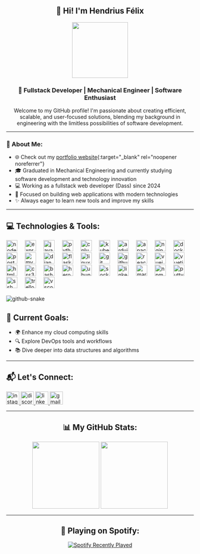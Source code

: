 <h2 align="center">👋 Hi! I'm Hendrius Félix</h2>
<p align="center">
   <img src="https://media.giphy.com/media/QZkpIdieotn3i/giphy.gif" width="150">
</p>

<h3 align="center">🎯 Fullstack Developer | Mechanical Engineer | Software Enthusiast</h3>

<p align="center">Welcome to my GitHub profile! I'm passionate about creating efficient, scalable, and user-focused solutions, blending my background in engineering with the limitless possibilities of software development.</p>

---

### 🌟 About Me:

- 🌐 Check out my [portfolio website](https://hendriusfelix.com.br/){:target="_blank" rel="noopener noreferrer"}
- 🎓 Graduated in Mechanical Engineering and currently studying software development and technology innovation
- 💻 Working as a fullstack web developer (Dass) since 2024
- 🚀 Focused on building web applications with modern technologies
- ✨ Always eager to learn new tools and improve my skills

---

<h2 align="left">💻 Technologies & Tools:</h2>
<!--
<p align="left">
  <img src="https://skillicons.dev/icons?i=nodejs,express,js,ts,python,cpp,arduino,django,flask,react,vue,html,css,nginx,docker,kubernetes,postgres,mysql,linux,bash,git,github,vscode,heroku,markdown" />
</p>
-->
<div align="left">
  <img src="https://cdn.jsdelivr.net/gh/devicons/devicon/icons/nodejs/nodejs-original.svg" height="30" alt="nodejs logo"  />
  <img width="12" />
  <img src="https://cdn.jsdelivr.net/gh/devicons/devicon/icons/express/express-original.svg" height="30" alt="express logo"  />
  <img width="12" />
  <img src="https://cdn.jsdelivr.net/gh/devicons/devicon/icons/javascript/javascript-original.svg" height="30" alt="javascript logo"  />
  <img width="12" />
  <img src="https://cdn.jsdelivr.net/gh/devicons/devicon/icons/python/python-original.svg" height="30" alt="python logo"  />
  <img width="12" />
  <img src="https://cdn.jsdelivr.net/gh/devicons/devicon/icons/cplusplus/cplusplus-original.svg" height="30" alt="cplusplus logo"  />
  <img width="12" />
  <img src="https://cdn.jsdelivr.net/gh/devicons/devicon/icons/kubernetes/kubernetes-plain.svg" height="30" alt="kubernetes logo"  />
  <img width="12" />
  <img src="https://cdn.jsdelivr.net/gh/devicons/devicon/icons/arduino/arduino-original.svg" height="30" alt="arduino logo"  />
  <img width="12" />
  <img src="https://cdn.jsdelivr.net/gh/devicons/devicon/icons/apache/apache-original.svg" height="30" alt="apache logo"  />
  <img width="12" />
  <img src="https://cdn.jsdelivr.net/gh/devicons/devicon/icons/nginx/nginx-original.svg" height="30" alt="nginx logo"  />
  <img width="12" />
  <img src="https://cdn.jsdelivr.net/gh/devicons/devicon/icons/docker/docker-original.svg" height="30" alt="docker logo"  />
  <img width="12" />
  <img src="https://cdn.jsdelivr.net/gh/devicons/devicon/icons/postgresql/postgresql-original.svg" height="30" alt="postgresql logo"  />
  <img width="12" />
  <img src="https://cdn.jsdelivr.net/gh/devicons/devicon/icons/mysql/mysql-original.svg" height="30" alt="mysql logo"  />
  <img width="12" />
  <img src="https://cdn.jsdelivr.net/gh/devicons/devicon/icons/django/django-plain.svg" height="30" alt="django logo"  />
  <img width="12" />
  <img src="https://cdn.jsdelivr.net/gh/devicons/devicon/icons/flask/flask-original.svg" height="30" alt="flask logo"  />
  <img width="12" />
  <img src="https://cdn.jsdelivr.net/gh/devicons/devicon/icons/linux/linux-original.svg" height="30" alt="linux logo"  />
  <img width="12" />
  <img src="https://cdn.jsdelivr.net/gh/devicons/devicon/icons/git/git-original.svg" height="30" alt="git logo"  />
  <img width="12" />
  <img src="https://cdn.jsdelivr.net/gh/devicons/devicon/icons/github/github-original.svg" height="30" alt="github logo"  />
  <img width="12" />
  <img src="https://cdn.jsdelivr.net/gh/devicons/devicon/icons/react/react-original.svg" height="30" alt="react logo"  />
  <img width="12" />
  <img src="https://cdn.jsdelivr.net/gh/devicons/devicon/icons/vuejs/vuejs-original.svg" height="30" alt="vuejs logo"  />
  <img width="12" />
  <img src="https://cdn.jsdelivr.net/gh/devicons/devicon/icons/vuetify/vuetify-original.svg" height="30" alt="vuetify logo"  />
  <img width="12" />
  <img src="https://cdn.jsdelivr.net/gh/devicons/devicon/icons/html5/html5-original.svg" height="30" alt="html5 logo"  />
  <img width="12" />
  <img src="https://cdn.jsdelivr.net/gh/devicons/devicon/icons/css3/css3-original.svg" height="30" alt="css3 logo"  />
  <img width="12" />
  <img src="https://cdn.jsdelivr.net/gh/devicons/devicon/icons/bash/bash-original.svg" height="30" alt="bash logo"  />
  <img width="12" />
  <img src="https://cdn.jsdelivr.net/gh/devicons/devicon/icons/heroku/heroku-original.svg" height="30" alt="heroku logo"  />
  <img width="12" />
  <img src="https://cdn.jsdelivr.net/gh/devicons/devicon/icons/ubuntu/ubuntu-plain.svg" height="30" alt="ubuntu logo"  />
  <img width="12" />
  <img src="https://cdn.jsdelivr.net/gh/devicons/devicon/icons/socketio/socketio-original.svg" height="30" alt="socketio logo"  />
  <img width="12" />
  <img src="https://cdn.jsdelivr.net/gh/devicons/devicon/icons/linkedin/linkedin-original.svg" height="30" alt="linkedin logo"  />
  <img width="12" />
  <img src="https://cdn.jsdelivr.net/gh/devicons/devicon/icons/markdown/markdown-original.svg" height="30" alt="markdown logo"  />
  <img width="12" />
  <img src="https://cdn.jsdelivr.net/gh/devicons/devicon/icons/npm/npm-original-wordmark.svg" height="30" alt="npm logo"  />
  <img width="12" />
  <img src="https://cdn.jsdelivr.net/gh/devicons/devicon/icons/putty/putty-original.svg" height="30" alt="putty logo"  />
  <img width="12" />
  <img src="https://cdn.jsdelivr.net/gh/devicons/devicon/icons/ssh/ssh-original.svg" height="30" alt="ssh logo"  />
  <img width="12" />
  <img src="https://cdn.jsdelivr.net/gh/devicons/devicon/icons/trello/trello-plain.svg" height="30" alt="trello logo"  />
  <img width="12" />
  <img src="https://cdn.jsdelivr.net/gh/devicons/devicon/icons/vscode/vscode-original.svg" height="30" alt="vscode logo"  />
</div>


<br clear="both">

<picture>
  <source media="(prefers-color-scheme: dark)" srcset="https://raw.githubusercontent.com/oondels/oondels/033fd3930d90d96cdf0ceada070c8539d1769806/github-snake-dark.svg" />
  <source media="(prefers-color-scheme: light)" srcset="https://raw.githubusercontent.com/oondels/oondels/033fd3930d90d96cdf0ceada070c8539d1769806/github-snake.svg" />
  <img alt="github-snake" src="https://raw.githubusercontent.com/tobiasmeyhoefer/tobiasmeyhoefer/output/github-snake.svg" />
</picture>


<h2 align="left">🌱 Current Goals:</h2>

- 🌍 Enhance my cloud computing skills  
- 🔍 Explore DevOps tools and workflows  
- 📚 Dive deeper into data structures and algorithms

---

<h2 align="left">📬 Let's Connect:</h2>
<div align="left">
   <!-- Instagram -->
  <a href="https://www.instagram.com/hendriusfelix?utm_source=qr&igsh=MXJ0ODNnNjA5c29rdg==">
     <img src="https://img.shields.io/static/v1?message=Instagram&logo=instagram&label=&color=E4405F&logoColor=white&labelColor=&style=for-the-badge" height="35" alt="instagram logo"  />
  </a>
   <!-- Discord -->
  <a href="mailto:hendriusfelix.dev@gmail.com">
    <img src="https://img.shields.io/static/v1?message=Discord&logo=discord&label=&color=7289DA&logoColor=white&labelColor=&style=for-the-badge" height="35" alt="discord logo"  />
  </a>
   <!-- Linkedin -->
  <a href="https://www.linkedin.com/in/hendriusfelix/">
    <img src="https://img.shields.io/static/v1?message=LinkedIn&logo=linkedin&label=&color=0077B5&logoColor=white&labelColor=&style=for-the-badge" height="35" alt="linkedin logo"  />
  </a>
   <!-- Mail -->
  <a href="mailto:hendriusfelix.dev@gmail.com">
    <img src="https://img.shields.io/static/v1?message=Gmail&logo=gmail&label=&color=D14836&logoColor=white&labelColor=&style=for-the-badge" height="35" alt="gmail logo"  />
  </a>
</div>

---

<h2 align="center">📊 My GitHub Stats:</h2>
<p align="center">
  <img src="https://github-readme-stats.vercel.app/api?username=oondels&show_icons=true&theme=radical&hide_border=true" height="180">
  <img src="https://github-readme-stats.vercel.app/api/top-langs?username=oondels&layout=compact&theme=radical&hide_border=true" height="180">
</p>

---

<h2 align="center">🎵 Playing on Spotify:</h2>
<p align="center">
  <a href="https://open.spotify.com/user/hendriusfelix" target="_blank" rel="noopener noreferrer">
    <img src="https://spotify-recently-played-readme.vercel.app/api?user=hendriusfelix" alt="Spotify Recently Played">
  </a>
</p>
